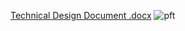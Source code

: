 [Technical Design Document .docx](https://github.com/user-attachments/files/15749034/Technical.Design.Document.docx)
![pft](https://github.com/Floorban/ProgrammingFocusTrack/assets/120114076/201dc887-6d3b-4761-9e5d-69139fb20c6d)
